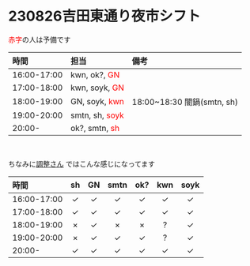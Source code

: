 # 230826吉田東通り夜市シフト

<!--
<font color="red">
</font>
-->

<font color="red">赤字</font>の人は予備です

| 時間        | 担当                                    | 備考                       |
| :---------- | :-------------------------------------- | :------------------------- |
| 16:00-17:00 | kwn, ok?, <font color="red">GN</font>   |                            |
| 17:00-18:00 | kwn, soyk, <font color="red">GN</font>  |                            |
| 18:00-19:00 | GN, soyk, <font color="red">kwn</font>  | 18:00~18:30 闇鍋(smtn, sh) |
| 19:00-20:00 | smtn, sh, <font color="red">soyk</font> |                            |
| 20:00-      | ok?, smtn, <font color="red">sh</font>  |                            |

</br>

ちなみに[調整さん](https://chouseisan.com/s?h=d4e3d0cc983943f994e107d39782bbc9)
ではこんな感じになってます

| 時間        | sh  | GN  | smtn | ok? | kwn | soyk |
| :---------- | :-: | :-: | :--: | :-: | :-: | :--: |
| 16:00-17:00 |  ✓  |  ✓  |  ✓   |  ✓  |  ✓  |  ✓   |
| 17:00-18:00 |  ✓  |  ✓  |  ✓   |  ✓  |  ✓  |  ✓   |
| 18:00-19:00 |  ×  |  ✓  |  ×   |  ×  |  ?  |  ✓   |
| 19:00-20:00 |  ×  |  ✓  |  ✓   |  ✓  |  ?  |  ✓   |
| 20:00-      |  ✓  |  ✓  |  ✓   |  ✓  |  ✓  |  ✓   |
